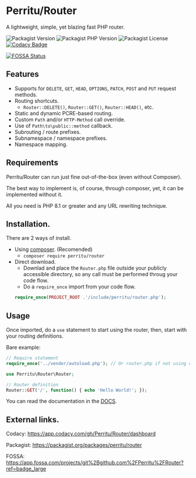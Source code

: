 # Perritu/Router

A lightweight, simple, yet blazing fast PHP router.

![Packagist Version][]
![Packagist PHP Version][]
![Packagist License][]
[![Codacy Badge](https://app.codacy.com/project/badge/Grade/f42059a4dc754afd8f6ff26cded3c50e)](https://app.codacy.com/gh/Perritu/Router/dashboard?utm_source=gh&utm_medium=referral&utm_content=&utm_campaign=Badge_grade)

[![FOSSA Status][]](https://app.fossa.com/projects/git%2Bgithub.com%2FPerritu%2FRouter?ref=badge_shield)

## Features

- Supports for `DELETE`, `GET`, `HEAD`, `OPTIONS`, `PATCH`, `POST` and `PUT`
  request methods.
- Routing shortcuts.
  - `Router::DELETE()`, `Router::GET()`, `Router::HEAD()`, etc.
- Static and dynamic PCRE-based routing.
- Custom `Path` and/or `HTTP-Method` call override.
- Use of `Path\to\public::method` callback.
- Subrouting / route prefixes.
- Subnamespace / namespace prefixes.
- Namespace mapping.

## Requirements

Perritu/Router can run just fine out-of-the-box (even without Composer).

The best way to implement is, of course, through composer, yet, it can be
implemented without it.

All you need is PHP 8.1 or greater and any URL rewriting technique.

## Installation.

There are 2 ways of install.

- Using [composer]. (Recomended)
  - `composer require perritu/router`
- Direct download.
  - Downlad and place the `Router.php` file outside your publicly accessible
    directory, so any call must be performed throug your code flow.
  - Do a `require_once` import from your code flow.
  ```php
  require_once(PROJECT_ROOT .'/include/perritu/router.php');
  ```

## Usage

Once imported, do a `use` statement to start using the router, then, start with
your routing definitions.

Bare example:

```php
// Require statement
require_once('../vendor/autoload.php'); // Or router.php if not using composer.

use Perritu\Router\Router;

// Router definition
Router::GET('/', function() { echo 'Hello World!'; });
```

You can read the documentation in the [DOCS].

## External links.

Codacy: https://app.codacy.com/gh/Perritu/Router/dashboard

Packagist: https://packagist.org/packages/perritu/router

FOSSA: https://app.fossa.com/projects/git%2Bgithub.com%2FPerritu%2FRouter?ref=badge_large

[DOCS]:DOCS/Class.md

[composer]:https://getcomposer.org/download/
[Packagist Version]:https://img.shields.io/packagist/v/perritu/router?style=flat-square
[Packagist PHP Version]:https://img.shields.io/packagist/dependency-v/perritu/router/php?style=flat-square
[Packagist License]:https://img.shields.io/packagist/l/perritu/router?style=flat-square
[FOSSA Status]:https://app.fossa.com/api/projects/git%2Bgithub.com%2FPerritu%2FRouter.svg?type=large
